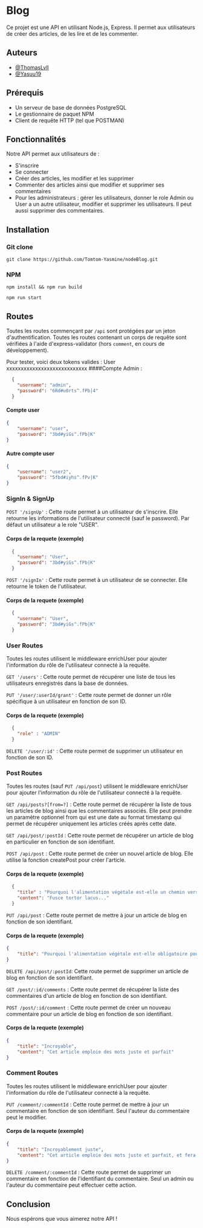
# Blog

Ce projet est une API en utilisant Node.js, Express. Il permet aux utilisateurs de créer des articles, de les lire et de les commenter.


## Auteurs

- [@ThomasLvll](https://github.com/ThomasLvll)
- [@Yasuu19](https://github.com/Yasuu19)


## Prérequis

- Un serveur de base de données PostgreSQL
- Le gestionnaire de paquet NPM
- Client de requête HTTP (tel que POSTMAN)

## Fonctionnalités

Notre API permet aux utilisateurs de : 
- S'inscrire
- Se connecter
- Créer des articles, les modifier et les supprimer
- Commenter des articles ainsi que modifier et supprimer ses commentaires
- Pour les administrateurs : gérer les utilisateurs, donner le role Admin ou User a un autre utilisateur, modifier et supprimer les utilisateurs. Il peut aussi supprimer des commentaires.

## Installation
### Git clone
``` 
git clone https://github.com/Tomtom-Yasmine/nodeBlog.git
```

### NPM
```
npm install && npm run build
```

```
npm run start
```
    
## Routes

Toutes les routes commençant par `/api` sont protégées par un jeton d'authentification.
Toutes les routes contenant un corps de requête sont vérifiées à l'aide d'express-validator (hors `comment`, en cours de développement).

Pour tester, voici deux tokens valides : 
User xxxxxxxxxxxxxxxxxxxxxxxxxxxx
####Compte Admin : 
```JSON
  {
    "username": "admin",
    "password": "6Rd#u0rts^.fPb|4"
  }
```
#### Compte user
```JSON
{
    "username": "user",
    "password": "3bd#yiGs^.fPb|K"
}
```
#### Autre compte user
```JSON
{
    "username": "user2",
    "password": "5fbd#iyhs^.fPv|K"
}
```
### SignIn & SignUp

`POST '/signUp'` : Cette route permet à un utilisateur de s'inscrire. Elle retourne les informations de l'utilisateur connecté (sauf le password). Par défaut un utilisateur a le role "USER".
 #### Corps de la requete (exemple)
```JSON
  {
    "username": "User",
    "password": "3bd#yiGs^.fPb|K"
  }

```
`POST '/signIn'` :  Cette route permet à un utilisateur de se connecter. Elle retourne le token de l'utilisateur.
 #### Corps de la requete (exemple)
```JSON
  {
    "username": "User",
    "password": "3bd#yiGs^.fPb|K"
  }
```

### User Routes
Toutes les routes  utilisent le middleware enrichUser pour ajouter l'information du rôle de l'utilisateur connecté à la requête.

`GET '/users'` : Cette route permet de récupérer une liste de tous les utilisateurs enregistrés dans la base de données.  

`PUT '/user/:userId/grant'` :
Cette route permet de donner un rôle spécifique à un utilisateur en fonction de son ID. 
 #### Corps de la requete (exemple)
```JSON
  {
    "role" : "ADMIN"
  }
```
`DELETE '/user/:id'` :
Cette route permet de supprimer un utilisateur en fonction de son ID. 

### Post Routes
Toutes les routes (sauf `PUT /api/post`) utilisent le middleware enrichUser pour ajouter l'information du rôle de l'utilisateur connecté à la requête.

`GET /api/posts?[from=?]` : Cette route permet de récupérer la liste de tous les articles de blog ainsi que les commentaires associés. Elle peut prendre un paramètre optionnel from qui est une date au format timestamp qui permet de récupérer uniquement les articles créés après cette date. 

`GET /api/post/:postId` : Cette route permet de récupérer un article de blog en particulier en fonction de son identifiant. 

`POST /api/post` : Cette route permet de créer un nouvel article de blog. Elle utilise la fonction createPost pour créer l'article.
 #### Corps de la requete (exemple)
```JSON
  {
    "title" : "Pourquoi l'alimentation végétale est-elle un chemin vers un futur durable ?",
    "content": "Fusce tortor lacus..."
  }
```
`PUT /api/post` : Cette route permet de mettre à jour un article de blog en fonction de son identifiant. 
 #### Corps de la requete (exemple)
```JSON
{
    "title": "Pourquoi l'alimentation végétale est-elle obligatoire pour un futur durable"
}
```

`DELETE /api/post/:postId`: Cette route permet de supprimer un article de blog en fonction de son identifiant. 

`GET /post/:id/comments` : Cette route permet de récupérer la liste des commentaires d'un article de blog en fonction de son identifiant. 

`POST /post/:id/comment` : Cette route permet de créer un nouveau commentaire pour un article de blog en fonction de son identifiant.
 #### Corps de la requete (exemple)
```JSON
{
    "title": "Incroyable",
    "content": "Cet article emploie des mots juste et parfait"
}
```

### Comment Routes
Toutes les routes utilisent le middleware enrichUser pour ajouter l'information du rôle de l'utilisateur connecté à la requête.

`PUT /comment/:commentId` : Cette route permet de mettre à jour un commentaire en fonction de son identifiant. Seul l'auteur du commentaire peut le modifier.
 #### Corps de la requete (exemple)
```JSON
{
    "title": "Incroyablement juste",
    "content": "Cet article emploie des mots juste et parfait, et fera évoluer les mentalités de tous"
}
```

`DELETE /comment/:commentId` : Cette route permet de supprimer un commentaire en fonction de l'identifiant du commentaire. Seul un admin ou l'auteur du commentaire peut effectuer cette action.

## Conclusion

Nous espérons que vous aimerez notre API !
